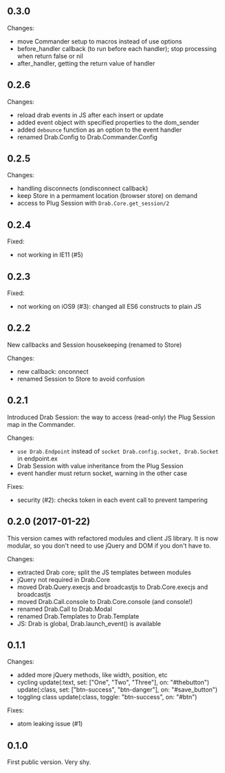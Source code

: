 ## 0.3.0
Changes:
* move Commander setup to macros instead of use options
* before_handler callback (to run before each handler); stop processing when return false or nil
* after_handler, getting the return value of handler

## 0.2.6
Changes:
* reload drab events in JS after each insert or update
* added event object with specified properties to the dom_sender
* added `debounce` function as an option to the event handler
* renamed Drab.Config to Drab.Commander.Config

## 0.2.5
Changes:
* handling disconnects (ondisconnect callback)
* keep Store in a permament location (browser store) on demand
* access to Plug Session with `Drab.Core.get_session/2`

## 0.2.4
Fixed:
* not working in IE11 (#5)

## 0.2.3
Fixed:
* not working on iOS9 (#3): changed all ES6 constructs to plain JS

## 0.2.2
New callbacks and Session housekeeping (renamed to Store)

Changes:
* new callback: onconnect
* renamed Session to Store to avoid confusion

## 0.2.1
Introduced Drab Session: the way to access (read-only) the Plug Session map in the Commander.

Changes:
* `use Drab.Endpoint` instead of `socket Drab.config.socket, Drab.Socket` in endpoint.ex
* Drab Session with value inheritance from the Plug Session
* event handler must return socket, warning in the other case

Fixes:
* security (#2): checks token in each event call to prevent tampering


## 0.2.0 (2017-01-22)
This version cames with refactored modules and client JS library. It is now modular, so you don't need
to use jQuery and DOM if you don't have to.

Changes:
* extracted Drab core; split the JS templates between modules
* jQuery not required in Drab.Core
* moved Drab.Query.execjs and broadcastjs to Drab.Core.execjs and broadcastjs
* moved Drab.Call.console to Drab.Core.console (and console!)
* renamed Drab.Call to Drab.Modal
* renamed Drab.Templates to Drab.Template
* JS: Drab is global, Drab.launch_event() is available


## 0.1.1

Changes:
* added more jQuery methods, like width, position, etc
* cycling
    update(:text, set: ["One", "Two", "Three"], on: "#thebutton")
    update(:class, set: ["btn-success", "btn-danger"], on: "#save_button")
* toggling class
    update(:class, toggle: "btn-success", on: "#btn")

Fixes:
* atom leaking issue (#1)


## 0.1.0
First public version. Very shy.
